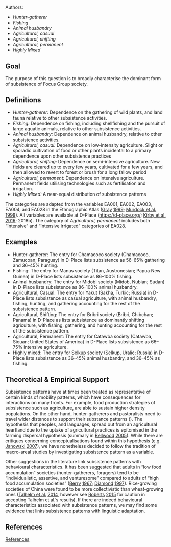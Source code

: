 # [](ContributionTable?__template__=property.md&property=name#cldf:OS6)

Authors: [](ContributionTable?__template__=property.md&property=contributor#cldf:OS6)

- *Hunter-gatherer*
- *Fishing*
- *Animal husbandry*
- *Agricultural, casual*
- *Agricultural, shifting*
- *Agricultural, permanent*
- *Highly Mixed*
## Goal

The purpose of this question is to broadly characterise the dominant form of subsistence of Focus Group society.


## Definitions

- *Hunter-gatherer:* Dependence on the gathering of wild plants, and land fauna relative to other subsistence activities.
- *Fishing:* Dependence on fishing, including shellfishing and the pursuit of large aquatic animals, relative to other subsistence activities.
- *Animal husbandry:* Dependence on animal husbandry, relative to other subsistence activities.
- *Agricultural, casual:* Dependence on low-intensity agriculture. Slight or sporadic cultivation of food or other plants incidental to a primary dependence upon other subsistence practices
- *Agricultural, shifting:* Dependence on semi-intensive agriculture. New fields are cleared up to every few years, cultivated for a few years, and then allowed to revert to forest or brush for a long fallow period
- *Agricultural, permanent:* Dependence on intensive agriculture. Permanent fields utilising technologies such as fertilisation and irrigation.
- *Highly Mixed:* A near-equal distribution of subsistence patterns


The categories are adapted from the variables EA001, EA002, EA003, EA004, and EA028 in the Ethnographic Atlas ([Gray](sources.bib?ref&with_internal_ref_link&keep_label#cldf:Gray1999) [1999](sources.bib?ref&with_internal_ref_link&keep_label#cldf:Gray1999); [Murdock et al.](sources.bib?ref&with_internal_ref_link&keep_label#cldf:MurdockEtAl1999) [1999](sources.bib?ref&with_internal_ref_link&keep_label#cldf:MurdockEtAl1999)). All variables are available at D-Place (https://d-place.org/; [Kirby et al.](sources.bib?ref&with_internal_ref_link&keep_label#cldf:KirbyEtAl2016) [2016](sources.bib?ref&with_internal_ref_link&keep_label#cldf:KirbyEtAl2016); 2018b). The category of *Agricultural, permanent* includes both “Intensive” and “Intensive irrigated” categories of EA028.


## Examples

- Hunter-gatherer: The entry for Chamacoco society (Chamacoco, Zamucoan; Paraguay) in D-Place lists subsistence as 56–65% gathering and 36–45% hunting.
- Fishing: The entry for Manus society (Titan, Austronesian; Papua New Guinea) in D-Place lists subsistence as 86–100% fishing.
- Animal husbandry: The entry for Midobi society (Midob, Nubian; Sudan) in D-Place lists subsistence as 86-100% animal husbandry.
- Agricultural, Casual: The entry for Yakut (Sakha, Turkic; Russia) in D-Place lists subsistence as casual agriculture, with animal husbandry, fishing, hunting, and gathering accounting for the rest of the subsistence pattern.
- Agricultural, Shifting: The entry for Bribri society (Bribri, Chibchan; Panama) in D-Place as lists subsistence as dominantly shifting agriculture, with fishing, gathering, and hunting accounting for the rest of the subsistence pattern.
- Agricultural, Permanent: The entry for Catawba society (Catawba, Siouan; United States of America) in D-Place lists subsistence as 66–75% intensive agriculture.
- Highly mixed: The entry for Selkup society (Selkup, Uralic; Russia) in D-Place lists subsistence as 36–45% animal husbandry, and 36–45% as fishing.

## Theoretical & Empirical Support

Subsistence patterns have at times been treated as representative of certain kinds of mobility patterns, which have consequences for interactions on many fronts. For example, food production strategies of subsistence such as agriculture, are able to sustain higher density populations. On the other hand, hunter-gatherers and pastoralists need to travel wider distances to support their substance patterns (). The hypothesis that peoples, and languages, spread out from an agricultural heartland due to the uptake of agricultural practices is epitomised in the farming dispersal hypothesis (summary in [Bellwood](sources.bib?ref&with_internal_ref_link&keep_label#cldf:Bellwood2005) [2005](sources.bib?ref&with_internal_ref_link&keep_label#cldf:Bellwood2005)). While there are critiques concerning conceptualisations found within this hypothesis (e.g. [Janowski](sources.bib?ref&with_internal_ref_link&keep_label#cldf:Janowski2007) [2007](sources.bib?ref&with_internal_ref_link&keep_label#cldf:Janowski2007)), we have nonetheless decided to follow the tradition of macro-areal studies by investigating subsistence pattern as a variable.

Other suggestions in the literature link subsistence patterns with behavioural characteristics. It has been suggested that adults in “low food accumulation” societies (hunter-gatherers, foragers) tend to be “individualistic, assertive, and venturesome” compared to adults of “high food accumulation societies” ([Berry](sources.bib?ref&with_internal_ref_link&keep_label#cldf:Berry1967) [1967](sources.bib?ref&with_internal_ref_link&keep_label#cldf:Berry1967); [Diamond](sources.bib?ref&with_internal_ref_link&keep_label#cldf:Diamond1997) [1997](sources.bib?ref&with_internal_ref_link&keep_label#cldf:Diamond1997)). Rice-growing societies of China were found to be more collectivistic than wheat-growing ones ([Talhelm et al.](sources.bib?ref&with_internal_ref_link&keep_label#cldf:TalhelmEtAl2014) [2014](sources.bib?ref&with_internal_ref_link&keep_label#cldf:TalhelmEtAl2014), however see [Roberts](sources.bib?ref&with_internal_ref_link&keep_label#cldf:Roberts2015) [2015](sources.bib?ref&with_internal_ref_link&keep_label#cldf:Roberts2015) for caution in accepting Talhelm et al.’s results). If there are indeed behavioural characteristics associated with subsistence patterns, we may find some evidence that links subsistence patterns with linguistic adaptation.

## References

[References](Source?cited_only&with_link#cldf:__all__)